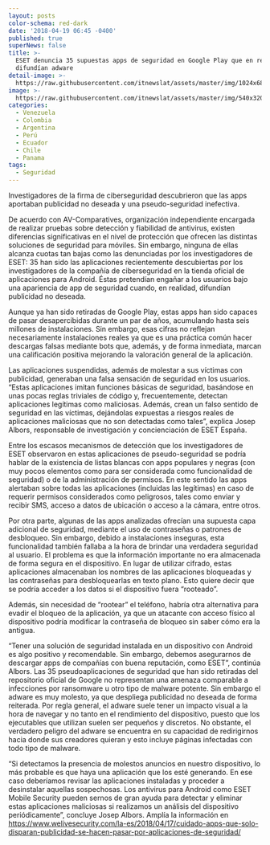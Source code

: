 ```yaml
---
layout: posts
color-schema: red-dark
date: '2018-04-19 06:45 -0400'
published: true
superNews: false
title: >-
  ESET denuncia 35 supuestas apps de seguridad en Google Play que en realidad
  difundían adware 
detail-image: >-
  https://raw.githubusercontent.com/itnewslat/assets/master/img/1024x680/app-virus-g.jpg
image: >-
  https://raw.githubusercontent.com/itnewslat/assets/master/img/540x320/app-virus-p.jpg
categories:
  - Venezuela
  - Colombia
  - Argentina
  - Perú
  - Ecuador
  - Chile
  - Panama
tags:
  - Seguridad
---
```

Investigadores de la firma de ciberseguridad descubrieron que las apps aportaban publicidad no deseada y una pseudo-seguridad inefectiva.

De acuerdo con AV-Comparatives, organización independiente encargada de realizar pruebas sobre detección y fiabilidad de antivirus, existen diferencias significativas en el nivel de protección que ofrecen las distintas soluciones de seguridad para móviles. Sin embargo, ninguna de ellas alcanza cuotas tan bajas como las denunciadas por los investigadores de ESET: 35 han sido las aplicaciones recientemente descubiertas por los investigadores de la compañía de ciberseguridad en la tienda oficial de aplicaciones para Android. Éstas pretendían engañar a los usuarios bajo una apariencia de app de seguridad cuando, en realidad, difundían publicidad no deseada. 

Aunque ya han sido retiradas de Google Play, estas apps han sido capaces de pasar desapercibidas durante un par de años, acumulando hasta seis millones de instalaciones.  Sin embargo, esas cifras no reflejan necesariamente instalaciones reales ya que es una práctica común hacer descargas falsas mediante bots que, además, y de forma inmediata, marcan una calificación positiva mejorando la valoración general de la aplicación.

Las aplicaciones suspendidas, además de molestar a sus víctimas con publicidad, generaban una falsa sensación de seguridad en los usuarios. “Estas aplicaciones imitan funciones básicas de seguridad, basándose en unas pocas reglas triviales de código y, frecuentemente, detectan aplicaciones legítimas como maliciosas. Además, crean un falso sentido de seguridad en las víctimas, dejándolas expuestas a riesgos reales de aplicaciones maliciosas que no son detectadas como tales”, explica Josep Albors, responsable de investigación y concienciación de ESET España.

Entre los escasos mecanismos de detección que los investigadores de ESET observaron en estas aplicaciones de pseudo-seguridad se podría hablar de la existencia de listas blancas con apps populares y negras (con muy pocos elementos como para ser considerada como funcionalidad de seguridad) o de la administración de permisos. En este sentido las apps alertaban sobre todas las aplicaciones (incluidas las legítimas) en caso de requerir permisos considerados como peligrosos, tales como enviar y recibir SMS, acceso a datos de ubicación o acceso a la cámara, entre otros.

Por otra parte, algunas de las apps analizadas ofrecían una supuesta capa adicional de seguridad, mediante el uso de contraseñas o patrones de desbloqueo. Sin embargo, debido a instalaciones inseguras, esta funcionalidad también fallaba a la hora de brindar una verdadera seguridad al usuario. El problema es que la información importante no era almacenada de forma segura en el dispositivo. En lugar de utilizar cifrado, estas aplicaciones almacenaban los nombres de las aplicaciones bloqueadas y las contraseñas para desbloquearlas en texto plano. Esto quiere decir que se podría acceder a los datos si el dispositivo fuera “rooteado”.

Además, sin necesidad de “rootear” el teléfono, habría otra alternativa para evadir el bloqueo de la aplicación, ya que un atacante con acceso físico al dispositivo podría modificar la contraseña de bloqueo sin saber cómo era la antigua.

“Tener una solución de seguridad instalada en un dispositivo con Android es algo positivo y recomendable. Sin embargo, debemos asegurarnos de descargar apps de compañías con buena reputación, como ESET”, continúa Albors.
Las 35 pseudoaplicaciones de seguridad que han sido retiradas del repositorio oficial de Google no representan una amenaza comparable a infecciones por ransomware u otro tipo de malware potente. Sin embargo el adware es muy molesto, ya que despliega publicidad no deseada de forma reiterada. Por regla general, el adware suele tener un impacto visual a la hora de navegar y no tanto en el rendimiento del dispositivo, puesto que los ejecutables que utilizan suelen ser pequeños y discretos. No obstante, el verdadero peligro del adware se encuentra en su capacidad de redirigirnos hacia donde sus creadores quieran y esto incluye páginas infectadas con todo tipo de malware.

“Si detectamos la presencia de molestos anuncios en nuestro dispositivo, lo más probable es que haya una aplicación que los esté generando. En ese caso deberíamos revisar las aplicaciones instaladas y proceder a desinstalar aquellas sospechosas. Los antivirus para Android como ESET Mobile Security pueden sernos de gran ayuda para detectar y eliminar estas aplicaciones maliciosas si realizamos un análisis del dispositivo periódicamente”, concluye Josep Albors.
Amplía la información en https://www.welivesecurity.com/la-es/2018/04/17/cuidado-apps-que-solo-disparan-publicidad-se-hacen-pasar-por-aplicaciones-de-seguridad/
